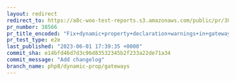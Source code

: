 ```yaml
---
layout: redirect
redirect_to: https://a8c-woo-test-reports.s3.amazonaws.com/public/pr/38566/e2e/index.html
pr_number: 38566
pr_title_encoded: "Fix+dynamic+property+declaration+warnings+in+gateway+code+%28PHP+8.2%2B%29"
pr_test_type: e2e
last_published: "2023-06-01 17:39:35 +0000"
commit_sha: e14bfd46d7d3c96d83532345b2f233a22de71a34
commit_message: "Add changelog"
branch_name: php8/dynamic-prop/gateways
---
```

